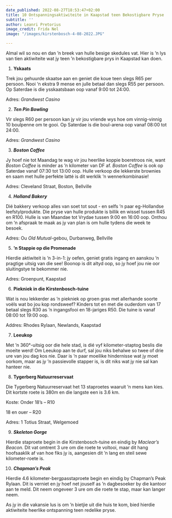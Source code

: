 ```yaml
---
date_published: 2022-08-27T18:53:47+02:00
title: 10 Ontspanningsaktiwiteite in Kaapstad teen Bekostigbare Pryse
subtitle: ''
author: Leanri Pretorius
image_credit: Frida Nel
image: "/images/kirstenbosch-4-08-2022.JPG"

---
```

Almal wil so nou en dan ’n breek van hulle besige skedules vat. Hier is ’n lys van tien aktiwiteite wat jy teen ’n bekostigbare prys in Kaapstad kan doen.

1. **Yskaats**

Trek jou gehuurde skaatse aan en geniet die koue teen slegs R65 per persoon. Nooi ‘n ekstra 9 mense en julle betaal dan slegs R55 per persoon. Op Saterdae is die ysskaatsbaan oop vanaf 9:00 tot 24:00.

Adres: _Grandwest Casino_

2. **_Ten Pin Bowling_**

Vir slegs R60 per persoon kan jy vir jou vriende wys hoe om vinnig-vinnig 10 boulpenne om te gooi. Op Saterdae is die boul-arena oop vanaf 08:00 tot 24:00.

Adres: _Grandwest Casino_

3. **_Boston Coffee_**

Jy hoef nie tot Maandag te wag vir jou heerlike koppie boeretroos nie, want _Boston Coffee_ is minder as ’n kilometer van DF af. _Boston Coffee_ is ook op Saterdae vanaf 07:30 tot 13:00 oop. Hulle verkoop die lekkerste brownies en saam met hulle perfekte latté is dit werklik ’n wennerkombinasie!

Adres: Cleveland Straat, Boston, Bellville

4. **_Holland Bakery_**

Dié bakkery verkoop alles van soet tot sout - en selfs ’n paar eg-Hollandse leefstylprodukte. Die pryse van hulle produkte is billik en wissel tussen R45 en R100. Hulle is van Maandae tot Vrydae tussen 9:00 en 16:00 oop. Onthou om ‘n afspraak te maak as jy van plan is om hulle tydens die week te besoek.

Adres: Ou _Old Mutual_-gebou, Durbanweg, Bellville

5. **’n Stappie op die Promenade**

Hierdie aktiwiteit is ’n 3-in-1: jy oefen, geniet gratis ingang en aanskou ’n pragtige uitsig van die see! Boonop is dit altyd oop, so jy hoef jou nie oor sluitingstye te bekommer nie.

Adres: Groenpunt, Kaapstad

6. **Piekniek in die Kirstenbosch-tuine**

Wat is nou lekkerder as ’n piekniek op groen gras met allerhande soorte voëls wat bo jou kop rondsweef? Kinders tot en met die ouderdom van 17 betaal slegs R30 as ’n ingangsfooi en 18-jariges R50. Die tuine is vanaf 08:00 tot 19:00 oop.

Addres: Rhodes Rylaan, Newlands, Kaapstad

7. **Leeukop**

Met ’n 360°-uitsig oor die hele stad, is dié vyf kilometer-staptog beslis die moeite werd! Om Leeukop aan te durf, sal jou niks behalwe so twee of drie ure van jou dag kos nie. Daar is ’n paar moeilike hindernisse wat jy moet oorkom, maar as jy ’n passievolle stapper is, is dit niks wat jy nie sal kan hanteer nie.

8. **Tygerberg Natuurreservaat**

Die Tygerberg Natuurreservaat het 13 staproetes waaruit ’n mens kan kies. Dit kortste roete is 380m en die langste een is 3.6 km.

Koste: Onder 18’s – R10

18 en ouer – R20

Adres: 1 Totius Straat, Welgemoed

9. **_Skeleton Gorge_**

Hierdie staproete begin in die Kirstenbosch-tuine en eindig by _Maclear’s Beacon._ Dit vat omtrent 3 ure om die roete te voltooi, maar dit hang hoofsaaklik af van hoe fiks jy is, aangesien dit ’n lang en steil sewe kilometer-roete is.

10. **_Chapman’s Peak_**

Hierdie 4.6 kilometer-bergpasstaproete begin en eindig by Chapman’s Peak Rylaan. Dit is verniet en jy hoef net jouself as ’n dagbesoeker by die kantoor aan te meld. Dit neem ongeveer 3 ure om die roete te stap, maar kan langer neem.

As jy in die vakansie lus is om ’n bietjie uit die huis te kom, bied hierdie aktiwiteite heerlike ontspanning teen redelike pryse.